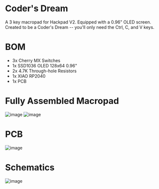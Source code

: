 # Coder's Dream
A 3 key macropad for Hackpad V2. Equipped with a 0.96" OLED screen. Created to be a Coder's Dream -- you'll only need the Ctrl, C, and V keys.

# BOM
- 3x Cherry MX Switches
- 1x SSD1036 OLED 128x64 0.96"
- 2x 4.7K Through-hole Resistors
- 1x XIAO RP2040
- 1x PCB

# Fully Assembled Macropad
![image](https://github.com/user-attachments/assets/ca95c194-4742-493f-8ed2-073720a01f5f)
![image](https://github.com/user-attachments/assets/669523a7-7a5c-4c52-b252-9a663782d715)

# PCB
![image](https://github.com/user-attachments/assets/cf5d3fed-d945-4ed4-b977-57d592f2f5c1)

# Schematics
![image](https://github.com/user-attachments/assets/a7d04ef5-84dd-459b-802d-d340592abc29)


